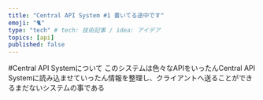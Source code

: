 ```yaml
---
title: "Central API System #1 書いてる途中です"
emoji: "🐈"
type: "tech" # tech: 技術記事 / idea: アイデア
topics: [api]
published: false
---
```


#Central API Systemについて
このシステムは色々なAPIをいったんCentral API Systemに読み込ませていったん情報を整理し、クライアントへ送ることができるまだないシステムの事である
